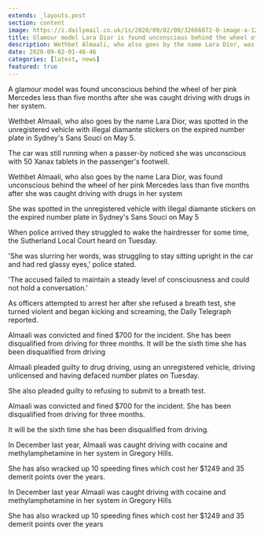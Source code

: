 ```yaml
---
extends: _layouts.post
section: content
image: https://i.dailymail.co.uk/1s/2020/09/02/00/32666872-0-image-a-12_1599002959222.jpg 
title: Glamour model Lara Dior is found unconscious behind the wheel of her pink Mercedes 
description: Wethbet Almaali, who also goes by the name Lara Dior, was spotted in the unregistered vehicle with illegal diamante stickers on the expired number plate in Sydneys Sans Souci on May 5. 
date: 2020-09-02-01-48-46 
categories: [latest, news] 
featured: true 
--- 
```

A glamour model was found unconscious behind the wheel of her pink Mercedes less than five months after she was caught driving with drugs in her system. 

Wethbet Almaali, who also goes by the name Lara Dior, was spotted in the unregistered vehicle with illegal diamante stickers on the expired number plate in Sydney's Sans Souci on May 5. 

The car was still running when a passer-by noticed she was unconscious with 50 Xanax tablets in the passenger's footwell.

Wethbet Almaali, who also goes by the name Lara Dior, was found unconscious behind the wheel of her pink Mercedes lass than five months after she was caught driving with drugs in her system

She was spotted in the unregistered vehicle with illegal diamante stickers on the expired number plate in Sydney's Sans Souci on May 5

When police arrived they struggled to wake the hairdresser for some time, the Sutherland Local Court heard on Tuesday. 

'She was slurring her words, was struggling to stay sitting upright in the car and had red glassy eyes,' police stated. 

'The accused failed to maintain a steady level of consciousness and could not hold a conversation.'

As officers attempted to arrest her after she refused a breath test, she turned violent and began kicking and screaming, the Daily Telegraph reported.

Almaali was convicted and fined $700 for the incident. She has been disqualified from driving for three months. It will be the sixth time she has been disqualified from driving

Almaali pleaded guilty to drug driving, using an unregistered vehicle, driving unlicensed and having defaced number plates on Tuesday.

She also pleaded guilty to refusing to submit to a breath test.

Almaali was convicted and fined $700 for the incident. She has been disqualified from driving for three months. 

It will be the sixth time she has been disqualified from driving.

In December last year, Almaali was caught driving with cocaine and methylamphetamine in her system in Gregory Hills.

She has also wracked up 10 speeding fines which cost her $1249 and 35 demerit points over the years. 

In December last year Almaali was caught driving with cocaine and methylamphetamine in her system in Gregory Hills

She has also wracked up 10 speeding fines which cost her $1249 and 35 demerit points over the years

